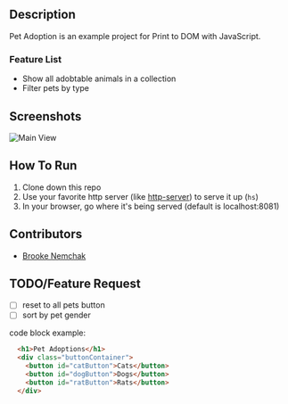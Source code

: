 
## Description
Pet Adoption is an example project for Print to DOM with JavaScript. 

### Feature List
* Show all adobtable animals in a collection
* Filter pets by type
## Screenshots
![Main View](./images/pet-adoption.png)
## How To Run
1. Clone down this repo
1. Use your favorite http server (like [http-server](https://www.npmjs.com/package/http-server)) to serve it up (`hs`)
1. In your browser, go where it's being served (default is localhost:8081)
## Contributors
* [Brooke Nemchak](https://github.com/bnemchak)

## TODO/Feature Request
- [ ] reset to all pets button
- [ ] sort by pet gender

code block example:
```html
  <h1>Pet Adoptions</h1>
  <div class="buttonContainer">
    <button id="catButton">Cats</button>
    <button id="dogButton">Dogs</button>
    <button id="ratButton">Rats</button>
  </div>
```
